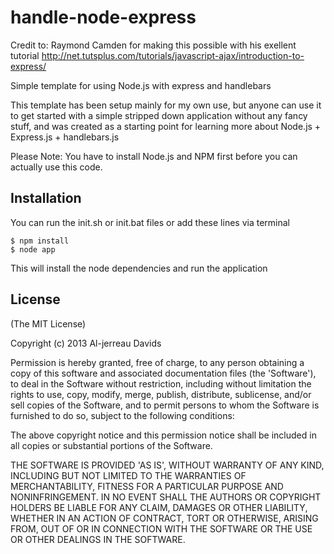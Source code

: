 handle-node-express
===================

Credit to: Raymond Camden for making this possible with his exellent tutorial http://net.tutsplus.com/tutorials/javascript-ajax/introduction-to-express/

Simple template for using Node.js with express and handlebars

This template has been setup mainly for my own use, but anyone can use it to get started with a simple stripped down application without any fancy stuff, and was created as a starting point for learning more about Node.js + Express.js + handlebars.js

Please Note: You have to install Node.js and NPM first before you can actually use this code.

## Installation
You can run the init.sh or init.bat files or add these lines via terminal

    $ npm install
    $ node app
    
This will install the node dependencies and run the application

## License

(The MIT License)

Copyright (c) 2013 Al-jerreau Davids

Permission is hereby granted, free of charge, to any person obtaining
a copy of this software and associated documentation files (the
'Software'), to deal in the Software without restriction, including
without limitation the rights to use, copy, modify, merge, publish,
distribute, sublicense, and/or sell copies of the Software, and to
permit persons to whom the Software is furnished to do so, subject to
the following conditions:

The above copyright notice and this permission notice shall be
included in all copies or substantial portions of the Software.

THE SOFTWARE IS PROVIDED 'AS IS', WITHOUT WARRANTY OF ANY KIND,
INCLUDING BUT NOT LIMITED TO THE WARRANTIES OF
MERCHANTABILITY, FITNESS FOR A PARTICULAR PURPOSE AND NONINFRINGEMENT.
IN NO EVENT SHALL THE AUTHORS OR COPYRIGHT HOLDERS BE LIABLE FOR ANY
CLAIM, DAMAGES OR OTHER LIABILITY, WHETHER IN AN ACTION OF CONTRACT,
TORT OR OTHERWISE, ARISING FROM, OUT OF OR IN CONNECTION WITH THE
SOFTWARE OR THE USE OR OTHER DEALINGS IN THE SOFTWARE.
